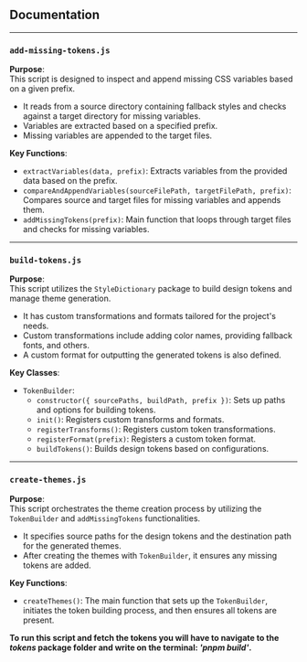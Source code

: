 ## Documentation

---

### `add-missing-tokens.js`

**Purpose**:  
This script is designed to inspect and append missing CSS variables based on a given prefix.

- It reads from a source directory containing fallback styles and checks against a target directory for missing variables.
- Variables are extracted based on a specified prefix.
- Missing variables are appended to the target files.

**Key Functions**:

- `extractVariables(data, prefix)`: Extracts variables from the provided data based on the prefix.
- `compareAndAppendVariables(sourceFilePath, targetFilePath, prefix)`: Compares source and target files for missing variables and appends them.
- `addMissingTokens(prefix)`: Main function that loops through target files and checks for missing variables.

---

### `build-tokens.js`

**Purpose**:  
This script utilizes the `StyleDictionary` package to build design tokens and manage theme generation.

- It has custom transformations and formats tailored for the project's needs.
- Custom transformations include adding color names, providing fallback fonts, and others.
- A custom format for outputting the generated tokens is also defined.

**Key Classes**:

- `TokenBuilder`:  
  - `constructor({ sourcePaths, buildPath, prefix })`: Sets up paths and options for building tokens.
  - `init()`: Registers custom transforms and formats.
  - `registerTransforms()`: Registers custom token transformations.
  - `registerFormat(prefix)`: Registers a custom token format.
  - `buildTokens()`: Builds design tokens based on configurations.

---

### `create-themes.js`

**Purpose**:  
This script orchestrates the theme creation process by utilizing the `TokenBuilder` and `addMissingTokens` functionalities.

- It specifies source paths for the design tokens and the destination path for the generated themes.
- After creating the themes with `TokenBuilder`, it ensures any missing tokens are added.

**Key Functions**:

- `createThemes()`: The main function that sets up the `TokenBuilder`, initiates the token building process, and then ensures all tokens are present.

**To run this script and fetch the tokens you will have to navigate to the *tokens* package folder and write on the terminal: *'pnpm build'*.**
